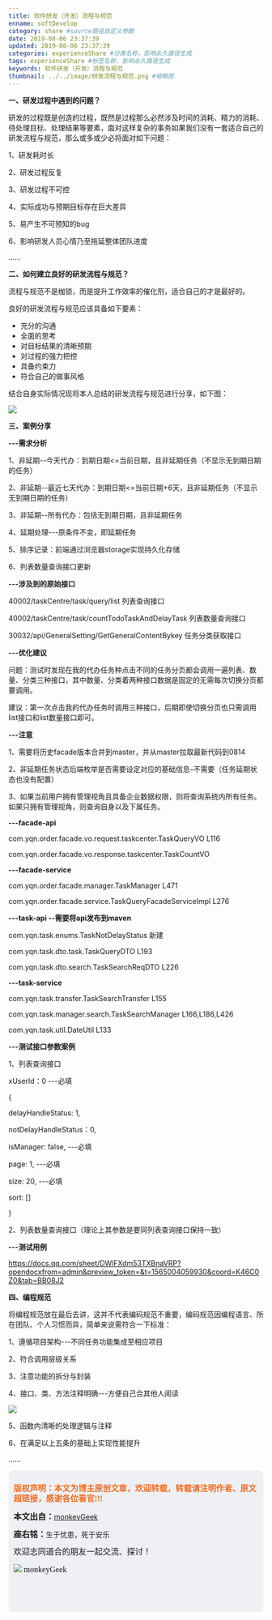 ```yaml
---
title: 软件研发（开发）流程与规范
enname: softDevelop
category: share #source路径自定义参数
date: 2019-08-06 23:37:39
updated: 2019-08-06 23:37:39
categories: experienceShare #分类名称，影响永久路径生成
tags: experienceShare #标签名称，影响永久路径生成
keywords: 软件研发（开发）流程与规范
thumbnail: ../../image/研发流程与规范.png #缩略图
---
```


**一、研发过程中遇到的问题？**

研发的过程既是创造的过程，既然是过程那么必然涉及时间的消耗、精力的消耗、待处理目标、处理结果等要素，面对这样复杂的事务如果我们没有一套适合自己的研发流程与规范，那么或多或少必将面对如下问题：

<!-- more -->

1、研发耗时长

2、研发过程反复

3、研发过程不可控

4、实际成功与预期目标存在巨大差异

5、易产生不可预知的bug

6、影响研发人员心情乃至拖延整体团队进度

......

**二、如何建立良好的研发流程与规范？**

流程与规范不是枷锁，而是提升工作效率的催化剂，适合自己的才是最好的。

良好的研发流程与规范应该具备如下要素：

- 充分的沟通
- 全面的思考
- 对目标结果的清晰预期
- 对过程的强力把控
- 具备约束力
- 符合自己的做事风格

结合自身实际情况现将本人总结的研发流程与规范进行分享，如下图：

![](../../../../image/研发流程与规范.png)

**三、案例分享**

**---需求分析**

1、非延期--今天代办：到期日期<=当前日期，且非延期任务（不显示无到期日期的任务）

2、非延期--最近七天代办：到期日期<=当前日期+6天，且非延期任务（不显示无到期日期的任务）

3、非延期--所有代办：包括无到期日期，且非延期任务

4、延期处理---原条件不变，即延期任务

5、排序记录：前端通过浏览器storage实现持久化存储

6、列表数量查询接口更新

**---涉及到的原始接口**

40002/taskCentre/task/query/list 列表查询接口

40002/taskCentre/task/countTodoTaskAndDelayTask 列表数量查询接口

30032/api/GeneralSetting/GetGeneralContentBykey 任务分类获取接口

**---优化建议**

问题：测试时发现在我的代办任务种点击不同的任务分页都会调用一遍列表、数量、分类三种接口，其中数量、分类着两种接口数据是固定的无需每次切换分页都要调用。

建议：第一次点击我的代办任务时调用三种接口，后期即使切换分页也只需调用list接口和list数量接口即可。

**---注意**

1、需要将历史facade版本合并到master，并从master拉取最新代码到0814

2、非延期任务状态后端枚举是否需要设定对应的基础信息–不需要（任务延期状态也没有配置）

3、如果当前用户拥有管理视角且具备企业数据权限，则将查询系统内所有任务。如果只拥有管理视角，则查询自身以及下属任务。

**---facade-api**

com.yqn.order.facade.vo.request.taskcenter.TaskQueryVO L116

com.yqn.order.facade.vo.response.taskcenter.TaskCountVO

**---facade-service**

com.yqn.order.facade.manager.TaskManager L471

com.yqn.order.facade.service.TaskQueryFacadeServiceImpl L276

**---task-api --需要将api发布到maven**

com.yqn.task.enums.TaskNotDelayStatus 新建

com.yqn.task.dto.task.TaskQueryDTO L193

com.yqn.task.dto.search.TaskSearchReqDTO L226

**---task-service**

com.yqn.task.transfer.TaskSearchTransfer L155

com.yqn.task.manager.search.TaskSearchManager L166,L186,L426

com.yqn.task.util.DateUtil L133

**---测试接口参数案例**

1、列表查询接口

xUserId：0 ---必填

{ 

delayHandleStatus: 1,

notDelayHandleStatus：0, 

isManager: false, ---必填 

page: 1, ---必填 

size: 20, ---必填 

sort: [] 

}

2、列表数量查询接口（理论上其参数是要同列表查询接口保持一致）

**---测试用例**

https://docs.qq.com/sheet/DWlFXdm53TXBnaVRP?opendocxfrom=admin&preview_token=&t=1565004059930&coord=K46C0Z0&tab=BB08J2

**四、编程规范**

将编程规范放在最后去讲，这并不代表编码规范不重要，编码规范因编程语言、所在团队、个人习惯而异，简单来说需符合一下标准：

1、遵循项目架构---不同任务功能集成至相应项目

2、符合调用层级关系

3、注意功能的拆分与封装

4、接口、类、方法注释明确---方便自己合其他人阅读

![](../../../../image/软件研发流程与规范4-4.png)

5、函数内清晰的处理逻辑与注释

6、在满足以上五条的基础上实现性能提升

......

<script>
var _hmt = _hmt || [];
(function() {
  var hm = document.createElement("script");
  hm.src = "https://hm.baidu.com/hm.js?2f798e6b269c8a40f12bef25d7f1876d";
  var s = document.getElementsByTagName("script")[0]; 
  s.parentNode.insertBefore(hm, s);
})();
</script>

<div style="height:260px; background-color:rgb(238,240,244); padding:10px;border-radius:10px;">
    <p style="color:#f36c21;font:bold 16px/20px 'kaiTi';">
      版权声明：本文为博主原创文章，欢迎转载，转载请注明作者、原文超链接，感谢各位看官!!!
    </p>
    <p>
      <span style="font:bold 16px/20px 'kaiTi';">本文出自：</span><a href="https://monkeyGeek369.github.io">monkeyGeek</a> 
    </p>
    <p>
      <span style="font:bold 16px/20px 'kaiTi';">座右铭：</span><span>生于忧患，死于安乐</span> 
    </p>
    <p>
      <span style="font:16px/20px 'kaiTi';">欢迎志同道合的朋友一起交流、探讨！</span> 
    </p>
    <img style="height:auto; width:auto;flot:left;" src="../../../../image/monkey64.png" /><span style="font:16px/20px 'kaiTi';flot:left;">   monkeyGeek</span>

